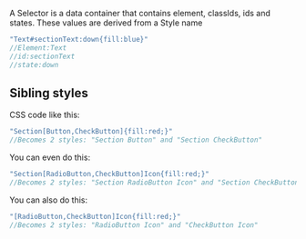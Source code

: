 A Selector is a data container that contains element, classIds, ids and states. These values are derived from a Style name<!--more--> 
```swift
"Text#sectionText:down{fill:blue}"
//Element:Text
//id:sectionText
//state:down
```

## **Sibling styles**
CSS code like this:  
```swift
"Section[Button,CheckButton]{fill:red;}"
//Becomes 2 styles: "Section Button" and "Section CheckButton"
```


You can even do this:
```swift
"Section[RadioButton,CheckButton]Icon{fill:red;}"
//Becomes 2 styles: "Section RadioButton Icon" and "Section CheckButton Icon"
```


You can also do this:
```swift
"[RadioButton,CheckButton]Icon{fill:red;}"
//Becomes 2 styles: "RadioButton Icon" and "CheckButton Icon"
```